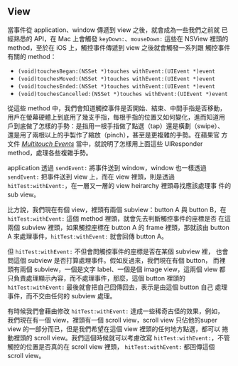 View
----

當事件從 application、window 傳遞到 view 之後，就會成為一些我們之前就
已經熟悉的 API，在 Mac 上會觸發 `keyDown:`、`mouseDown:` 這些在 NSView
裡頭的 method，至於在 iOS 上，觸控事件傳遞到 view 之後就會觸發一系列跟
觸控事件有關的 method：

- `(void)touchesBegan:(NSSet *)touches withEvent:(UIEvent *)event`
- `(void)touchesMoved:(NSSet *)touches withEvent:(UIEvent *)event`
- `(void)touchesEnded:(NSSet *)touches withEvent:(UIEvent *)event`
- `(void)touchesCancelled:(NSSet *)touches withEvent:(UIEvent *)event`

從這些 method 中，我們會知道觸控事件是否開始、結束、中間手指是否移動，
用戶在螢幕硬體上到底用了幾支手指，每根手指的位置又如何變化，進而知道用
戶到底做了怎樣的手勢：是指用一根手指做了點選（tap）還是橫劃（swipe）、
還是用了兩根以上的手製作了縮放（pinch），甚至是更複雜的手勢。在蘋果官
方文件
*[Multitouch Events](https://developer.apple.com/library/ios/documentation/EventHandling/Conceptual/EventHandlingiPhoneOS/multitouch_background/multitouch_background.html#//apple_ref/doc/uid/TP40009541-CH5-SW9)*
當中，就說明了怎樣用上面這些 UIResponder method，處理各些複雜手勢。

application 透過 `sendEvent:` 將事件送到 window，window 也一樣透過
`sendEvent:` 把事件送到 view 上，而在 view 裡頭，則是透過
`hitTest:withEvent:`，在一層又一層的 view heirarchy 裡頭尋找應該處理事
件的 sub view。

比方說，我們現在有個 view，裡頭有兩個 subview：button A 與 button B，在
`hitTest:withEvent:` 這個 method 裡頭，就會先去判斷觸控事件的座標是否
在這兩個 subview 裡頭，如果觸控座標在 button A 的 frame 裡頭，那就該由
button A 來處理事件，`hitTest:withEvent:` 就會回傳 button A。

但 `hitTest:withEvent:` 不但會問觸控事件的座標是否在某個 subview 裡，
也會問這個 subview 是否打算處理事件。假如反過來，我們現在有個 button，
而裡頭有兩個 subview，一個是文字 label、一個是個 image view，這兩個
view 都只負責處理顯示內容，而不處理事件，那麼，這個 button 裡頭的
`hitTest:withEvent:` 最後就會把自己回傳回去，表示是由這個 button 自己
處理事件，而不交由任何的 subview 處理。

有時候我們會藉由修改 `hitTest:withEvent:` 達成一些稀奇古怪的效果，例如，
我們現在有一個 view，裡頭有一個 scroll view，scroll view 只佔他的super
view 的一部分而已，但是我們希望在這個 view 裡頭的任何地方點選，都可以
捲動裡頭的 scroll view。我們這個時候就可以考慮改寫
`hitTest:withEvent:`，不管觸控的位置是否真的在 scroll view 裡頭，
`hitTest:withEvent:` 都回傳這個 scroll view。
